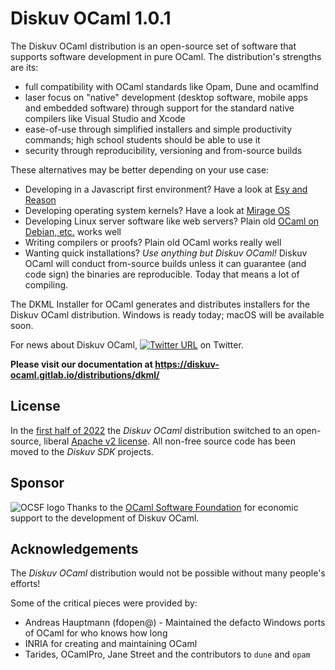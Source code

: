 # Diskuv OCaml 1.0.1

The Diskuv OCaml distribution is an open-source set of software
that supports software development in pure OCaml. The distribution's
strengths are its:
* full compatibility with OCaml standards like Opam, Dune and ocamlfind
* laser focus on "native" development (desktop software, mobile apps and embedded software) through support for the standard native compilers like Visual Studio
  and Xcode
* ease-of-use through simplified installers and simple productivity commands; high school students should be able to use it
* security through reproducibility, versioning and from-source builds

These alternatives may be better depending on your use case:
* Developing in a Javascript first environment? Have a look at [Esy and Reason](https://esy.sh/)
* Developing operating system kernels? Have a look at [Mirage OS](https://mirage.io/)
* Developing Linux server software like web servers? Plain old [OCaml on Debian, etc.](https://ocaml.org/docs/up-and-running) works well
* Writing compilers or proofs? Plain old OCaml works really well
* Wanting quick installations? *Use anything but Diskuv OCaml!* Diskuv OCaml will conduct
  from-source builds unless it can guarantee (and code sign) the binaries are
  reproducible. Today that means a lot of compiling.

The DKML Installer for OCaml generates and distributes installers for 
the Diskuv OCaml distribution. Windows is ready today; macOS will be available soon.

For news about Diskuv OCaml, 
[![Twitter URL](https://img.shields.io/twitter/url/https/twitter.com/diskuv.svg?style=social&label=Follow%20%40diskuv)](https://twitter.com/diskuv) on Twitter.

**Please visit our documentation at https://diskuv-ocaml.gitlab.io/distributions/dkml/**

## License

In the [first half of 2022](contributors/doc/Planning/2022-01-A-OpenSourceDiskuvOCaml.rst)
the *Diskuv OCaml* distribution switched to an open-source, liberal
[Apache v2 license](./LICENSE.txt). All non-free source code has been moved to
the *Diskuv SDK* projects.

## Sponsor

<a href="https://ocaml-sf.org">
<img align="left" alt="OCSF logo" src="https://ocaml-sf.org/assets/ocsf_logo.svg"/>
</a>
Thanks to the <a href="https://ocaml-sf.org">OCaml Software Foundation</a>
for economic support to the development of Diskuv OCaml.
<p/>

## Acknowledgements

The *Diskuv OCaml* distribution would not be possible without many people's efforts!

Some of the critical pieces were provided by:

* Andreas Hauptmann (fdopen@) - Maintained the defacto Windows ports of OCaml for who knows how long
* INRIA for creating and maintaining OCaml
* Tarides, OCamlPro, Jane Street and the contributors to `dune` and `opam`
